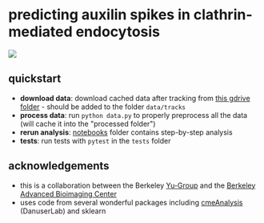 # predicting auxilin spikes in clathrin-mediated endocytosis

![](https://yu-group.github.io/auxilin-prediction/reports/figs/fig_pipeline.jpg)

## quickstart
- **download data**: download cached data after tracking from [this gdrive folder](https://drive.google.com/drive/folders/1mh2wn0KLtj90j_rfgPUGEJgMZAEl0Yi7?usp=sharing) - should be added to the folder `data/tracks`
- **process data**: run `python data.py` to properly preprocess all the data (will cache it into the "processed folder")
- **rerun analysis**: [notebooks](notebooks) folder contains step-by-step analysis
- **tests**: run tests with `pytest` in the `tests` folder

## acknowledgements
- this is a collaboration between the Berkeley [Yu-Group](https://www.stat.berkeley.edu/~yugroup/) and the [Berkeley Advanced Bioimaging Center](http://abc.berkeley.edu/)
- uses code from several wonderful packages including [cmeAnalysis](https://github.com/DanuserLab/cmeAnalysis) (DanuserLab) and sklearn